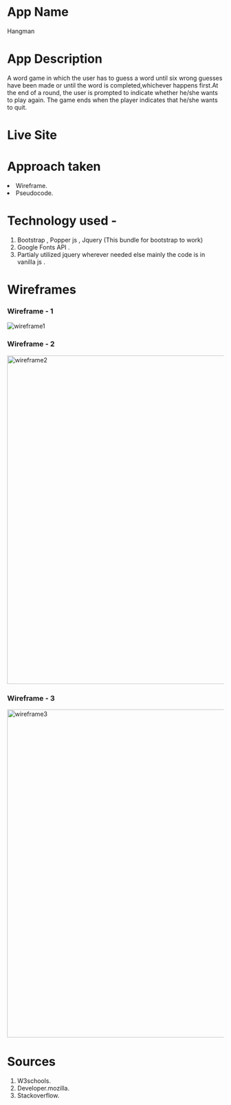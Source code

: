 # App Name 
Hangman

# App Description 
A word game in which the user has to guess a word until six wrong guesses have been made or until the word is completed,whichever happens first.At the end of a round, the user is prompted to indicate whether he/she wants to play again. The game ends when the player indicates that he/she wants to quit.

# Live Site 
<!-- Will update later -->

# Approach taken 

<li>Wireframe.</li>
<li>Pseudocode.</li>

# Technology used - 

<ol>
  <li>Bootstrap , Popper js , Jquery (This bundle for bootstrap to work)</li>
  <li>Google Fonts API .</li>
  <li>Partialy utilized jquery wherever needed else mainly the code is in vanilla js .</li>
</ol>

# Wireframes

<h3>Wireframe - 1</h3>

![wireframe1](https://user-images.githubusercontent.com/31391274/194023659-50464baf-8a5a-4a52-b4ac-760c8f0b80d9.png)


<h3>Wireframe - 2</h3>

<img width="763" alt="wireframe2" src="https://user-images.githubusercontent.com/31391274/194024924-04075684-525d-40e2-be25-01c0c8978ab0.png">

<h3>Wireframe - 3</h3>

<img width="762" alt="wireframe3" src="https://user-images.githubusercontent.com/31391274/194024964-a97dc8d7-3c58-4fc0-b9a6-efb70df19642.png">

# Sources

<ol>
  <li>W3schools.</li>
  <li>Developer.mozilla.</li>
  <li>Stackoverflow.</li>
</ol>